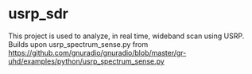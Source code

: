 # usrp_sdr
This project is used to analyze, in real time, wideband scan using USRP. Builds upon usrp_spectrum_sense.py from https://github.com/gnuradio/gnuradio/blob/master/gr-uhd/examples/python/usrp_spectrum_sense.py
